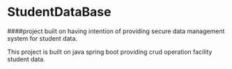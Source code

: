 # StudentDataBase
####project built on having intention of providing secure data management system for student data.

This project is built on java spring boot providing crud operation facility student data.
